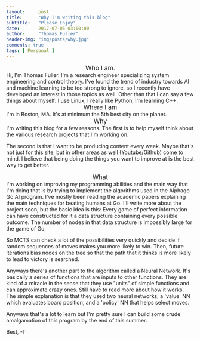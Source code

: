 ```yaml
---
layout:     post
title:      "Why I'm writing this blog"
subtitle:   "Please Enjoy"
date:       2017-07-06 03:00:00
author:     "Thomas Fuller"
header-img: "img/posts/why.jpg"
comments: true
tags: [ Personal ]
---
```


<center><big>Who I am.</big></center>
Hi, I'm Thomas Fuller.  I'm a research engineer specializing system engineering and control theory.  I've found the trend of industry towards AI and machine learning to be too strong to ignore, so I recently have developed an interest in those topics as well.   Other than that I can say a few things about myself:  I use Linux, I really like Python, I'm learning C++. 

<center><big>Where I am</big></center>
I'm in Boston, MA. It's at minimum the 5th best city on the planet. 

<center><big>Why</big></center>
I'm writing this blog for a few reasons.  The first is to help myself think about the various research projects that I'm working on.  

The second is that I want to be producing content every week.  Maybe that's not just for this site, but in other areas as well (Youtube/Github) come to mind.  I believe that being doing the things you want to improve at is the best way to get better.  

<center><big>What</big></center>
I'm working on improving my programming abilities and the main way that I'm doing that is by trying to implement the algorithms used in the Alphago Go AI program.  I've mostly been reading the academic papers explaining the main techniques for beating humans at Go.  I'll write more about the project soon, but the basic idea is this:  Every game of perfect information can have constructed for it a data structure containing every possible outcome.  The number of nodes in that data structure is impossibly large for the game of Go.  

So MCTS can check a lot of the possibilities very quickly and decide if random sequences of moves makes you more likely to win.  Then, future iterations bias nodes on the tree so that the path that it thinks is more likely to lead to victory is searched.  

Anyways there's another part to the algorithm called a Neural Network.  It's basically a series of functions that are inputs to other functions.  They are kind of a miracle in the sense that they use "units" of simple functions and can approximate crazy ones.  Still have to read more about how it works.  The simple explanation is that they used two neural networks, a 'value' NN which evaluates board position, and a 'policy' NN that helps select moves.  

Anyways that's a lot to learn but I'm pretty sure I can build some crude amalgamation of this program by the end of this summer. 

Best,
-T


